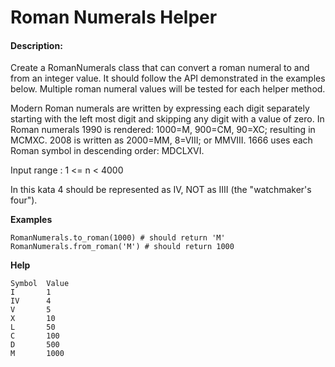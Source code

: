 # Roman Numerals Helper
#### Description:

Create a RomanNumerals class that can convert a roman numeral to and from an integer value. It should follow the API demonstrated in the examples below. Multiple roman numeral values will be tested for each helper method.

Modern Roman numerals are written by expressing each digit separately starting with the left most digit and skipping any digit with a value of zero. In Roman numerals 1990 is rendered: 1000=M, 900=CM, 90=XC; resulting in MCMXC. 2008 is written as 2000=MM, 8=VIII; or MMVIII. 1666 uses each Roman symbol in descending order: MDCLXVI.

Input range : 1 <= n < 4000

In this kata 4 should be represented as IV, NOT as IIII (the "watchmaker's four").

**Examples**

    RomanNumerals.to_roman(1000) # should return 'M'
    RomanNumerals.from_roman('M') # should return 1000

**Help**

    Symbol 	Value
    I 	    1
    IV 	    4
    V 	    5
    X 	    10
    L 	    50
    C 	    100
    D 	    500
    M 	    1000